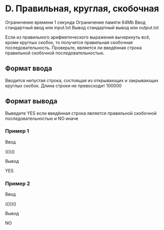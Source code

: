 # D. Правильная, круглая, скобочная

Ограничение времени 1 секунда
Ограничение памяти 64Mb
Ввод стандартный ввод или input.txt
Вывод стандартный вывод или output.txt

Если из правильного арифметического выражения вычеркнуть всё, кроме круглых скобок, то получится правильная скобочная последовательность. Проверьте, является ли введённая строка правильной скобочной последовательностью.

## Формат ввода

Вводится непустая строка, состоящая из открывающих и закрывающих круглых скобок. Длина строки не превосходит 100000

## Формат вывода

Выведите YES если введённая строка является правильной скобочной последовательностью и NO иначе

### Пример 1

Ввод

(())()

Вывод

YES

### Пример 2

Ввод

(()))()

Вывод

NO
